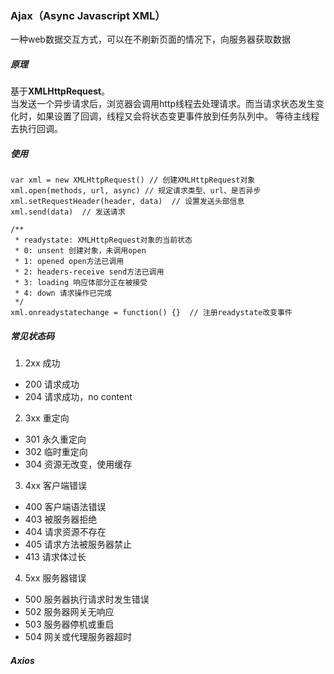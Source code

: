### Ajax（Async Javascript XML）
一种web数据交互方式，可以在不刷新页面的情况下，向服务器获取数据

##### 原理
基于<strong>XMLHttpRequest</strong>。<br>
当发送一个异步请求后，浏览器会调用http线程去处理请求。而当请求状态发生变化时，如果设置了回调，线程又会将状态变更事件放到任务队列中。
等待主线程去执行回调。

##### 使用
```
var xml = new XMLHttpRequest() // 创建XMLHttpRequest对象
xml.open(methods, url, async) // 规定请求类型、url、是否异步
xml.setRequestHeader(header, data)  // 设置发送头部信息
xml.send(data)  // 发送请求

/**
 * readystate: XMLHttpRequest对象的当前状态
 * 0: unsent 创建对象，未调用open
 * 1: opened open方法已调用
 * 2: headers-receive send方法已调用
 * 3: loading 响应体部分正在被接受
 * 4: down 请求操作已完成
 */
xml.onreadystatechange = function() {}  // 注册readystate改变事件
```

##### 常见状态码
1. 2xx 成功
  * 200 请求成功
  * 204 请求成功，no content

2. 3xx 重定向
  * 301 永久重定向
  * 302 临时重定向
  * 304 资源无改变，使用缓存

3. 4xx 客户端错误
  * 400 客户端语法错误
  * 403 被服务器拒绝
  * 404 请求资源不存在
  * 405 请求方法被服务器禁止
  * 413 请求体过长

4. 5xx 服务器错误
  * 500 服务器执行请求时发生错误
  * 502 服务器网关无响应
  * 503 服务器停机或重启
  * 504 网关或代理服务器超时

##### Axios
